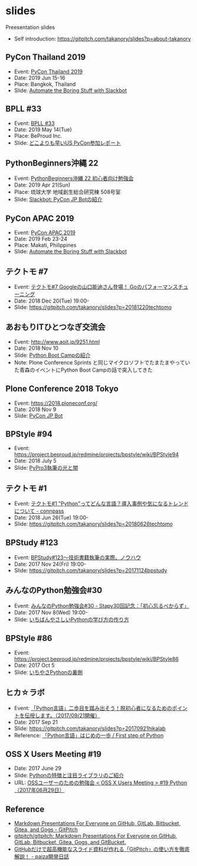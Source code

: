 # slides

Preesentation slides

* Self introduction: https://gitpitch.com/takanory/slides?p=about-takanory

## PyCon Thailand 2019

* Event: [PyCon Thailand 2019](https://th.pycon.org/en/)
* Date: 2019 Jun 15-16
* Place: Bangkok, Thailand
* Slide: [Automate the Boring Stuff with Slackbot](https://gitpitch.com/takanory/slides?p=20190615pyconth)

## BPLL #33

* Event: [BPLL #33](https://bpstudy.connpass.com/event/128217/)
* Date: 2019 May 14(Tue)
* Place: BeProud Inc.
* Slide: [どこよりも早いUS PyCon参加レポート](https://gitpitch.com/takanory/slides?p=20190514bpll)

## PythonBeginners沖縄 22

* Event: [PythonBeginners沖縄 22 初心者向け勉強会](https://python-beginners-okinawa.connpass.com/event/125925/)
* Date: 2019 Apr 21(Sun)
* Place: 琉球大学 地域創生総合研究棟 508号室
* Slide: [Slackbot: PyCon JP Botの紹介](https://gitpitch.com/takanory/slides?p=20190421pybeginners-oki)

## PyCon APAC 2019

* Event: [PyCon APAC 2019](https://pycon.python.ph/)
* Date: 2019 Feb 23-24
* Place: Makati, Philippines
* Slide: [Automate the Boring Stuff with Slackbot](https://gitpitch.com/takanory/slides?p=20190224pyconapac)

## テクトモ #7

* Event: [テクトモ#7 Googleの山口能迪さん登場！ Goのパフォーマンスチューニング](https://techtomo.connpass.com/event/107621/)
* Date: 2018 Dec 20(Tue) 19:00-
* Slide: https://gitpitch.com/takanory/slides?p=20181220techtomo

## あおもりITひとつなぎ交流会

* Event: http://www.aoit.jp/9251.html
* Date: 2018 Nov 10
* Slide: [Python Boot Campの紹介](https://gitpitch.com/takanory/slides?p=20181110aoit)
* Note: Plone Conference Sprints と同じマイクロソフトでたまたまやっていた青森のイベントにPython Boot Campの話で突入してきた

## Plone Conference 2018 Tokyo

* Event: https://2018.ploneconf.org/
* Date: 2018 Nov 9
* Slide: [PyCon JP Bot](https://gitpitch.com/takanory/slides?p=20181109ploneconf)

## BPStyle #94

* Event: https://project.beproud.jp/redmine/projects/bpstyle/wiki/BPStyle94
* Date: 2018 July 5
* Slide: [PyPro3執筆の光と闇](https://gitpitch.com/takanory/slides?p=20180705bpstyle)

## テクトモ #1

* Event: [テクトモ#1 "Python"ってどんな言語？導入事例や気になるトレンドについて - connpass](https://techtomo.connpass.com/event/89475/)
* Date: 2018 Jun 26(Tue) 19:00-
* Slide: https://gitpitch.com/takanory/slides?p=20180626techtomo

## BPStudy #123

* Event: [BPStudy#123〜技術書籍執筆の実際、ノウハウ](https://bpstudy.connpass.com/event/68500/)
* Date: 2017 Nov 24(Fri) 19:00-
* Slide: https://gitpitch.com/takanory/slides?p=20171124bpstudy

## みんなのPython勉強会#30

* Event: [みんなのPython勉強会#30 - Stapy30回記念：「初心忘るべからず」](https://startpython.connpass.com/event/65231/)
* Date: 2017 Nov 8(Wed) 19:00-
* Slide: [いちばんやさしいPythonの学び方の作り方](https://gitpitch.com/takanory/slides?p=20171108stapy)

## BPStyle #86

* Event: https://project.beproud.jp/redmine/projects/bpstyle/wiki/BPStyle86
* Date: 2017 Oct 5
* Slide: [いちやさPythonの裏側](https://gitpitch.com/takanory/slides?p=20171005bpstyle)

## ヒカ☆ラボ

* Event: [「Python言語」二歩目を踏み出そう！脱初心者になるためのポイントを伝授します。（2017/09/21開催）](https://career.levtech.jp/hikalab/event/detail/130/ "「Python言語」二歩目を踏み出そう！脱初心者になるためのポイントを伝授します。（2017/09/21開催）")
* Date: 2017 Sep 21
* Slide: https://gitpitch.com/takanory/slides?p=20170921hikalab
* Reference: [「Python言語」はじめの一歩 / First step of Python](https://www.slideshare.net/takanory/python-first-step-of-python "「Python言語」はじめの一歩 / First step of Python")

## OSS X Users Meeting #19

* Date: 2017 June 29
* Slide: [Pythonの特徴と注目ライブラリのご紹介](https://gitpitch.com/takanory/slides?p=20170629ossx)
* URL: [OSSユーザーのための勉強会 < OSS X Users Meeting > #19 Python（2017年06月29日）](https://www.scsk.jp/event/2017/20170629_2.html)

## Reference

* [Markdown Presentations For Everyone on GitHub, GitLab, Bitbucket, Gitea, and Gogs - GitPitch](https://gitpitch.com/ "Markdown Presentations For Everyone on GitHub, GitLab, Bitbucket, Gitea, and Gogs - GitPitch")
* [gitpitch/gitpitch: Markdown Presentations For Everyone on GitHub, GitLab, Bitbucket, Gitea, Gogs, and GitBucket.](https://github.com/gitpitch/gitpitch "gitpitch/gitpitch: Markdown Presentations For Everyone on GitHub, GitLab, Bitbucket, Gitea, Gogs, and GitBucket.")
* [GitHubだけで超高機能なスライド資料が作れる「GitPitch」の使い方を徹底解説！ - paiza開発日誌](http://paiza.hatenablog.com/entry/2017/06/22/GitHub%E3%81%A0%E3%81%91%E3%81%A7%E8%B6%85%E9%AB%98%E6%A9%9F%E8%83%BD%E3%81%AA%E3%82%B9%E3%83%A9%E3%82%A4%E3%83%89%E8%B3%87%E6%96%99%E3%81%8C%E4%BD%9C%E3%82%8C%E3%82%8B%E3%80%8CGitPitch%E3%80%8D%E3%81%AE "GitHubだけで超高機能なスライド資料が作れる「GitPitch」の使い方を徹底解説！ - paiza開発日誌")
